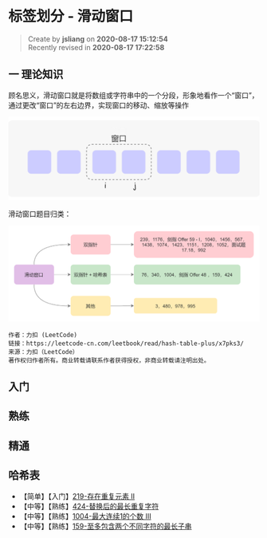 标签划分 - 滑动窗口
===

> Create by **jsliang** on **2020-08-17 15:12:54**  
> Recently revised in **2020-08-17 17:22:58**

## 一 理论知识

顾名思义，滑动窗口就是将数组或字符串中的一个分段，形象地看作一个“窗口”，通过更改“窗口”的左右边界，实现窗口的移动、缩放等操作

![](../../../public-repertory/img/other-algorithms-and-data-structures-linked-sliding-window-1.png)

滑动窗口题目归类：

![](../../../public-repertory/img/other-algorithms-and-data-structures-linked-sliding-window-2.png)

```
作者：力扣 (LeetCode)
链接：https://leetcode-cn.com/leetbook/read/hash-table-plus/x7pks3/
来源：力扣（LeetCode）
著作权归作者所有。商业转载请联系作者获得授权，非商业转载请注明出处。
```

## 入门

## 熟练

## 精通

## 哈希表

* 【简单】【入门】[219-存在重复元素 II](https://leetcode-cn.com/problems/contains-duplicate-ii/)
* 【中等】【熟练】[424-替换后的最长重复字符](https://leetcode-cn.com/problems/longest-repeating-character-replacement/)
* 【中等】【熟练】[1004-最大连续1的个数 III](https://leetcode-cn.com/problems/max-consecutive-ones-iii/)
* 【中等】【熟练】[159-至多包含两个不同字符的最长子串](https://leetcode-cn.com/problems/longest-substring-with-at-most-two-distinct-characters/)